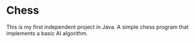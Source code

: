 # Chess
This is my first independent project in Java. A simple chess program that implements a basic AI algorithm.
